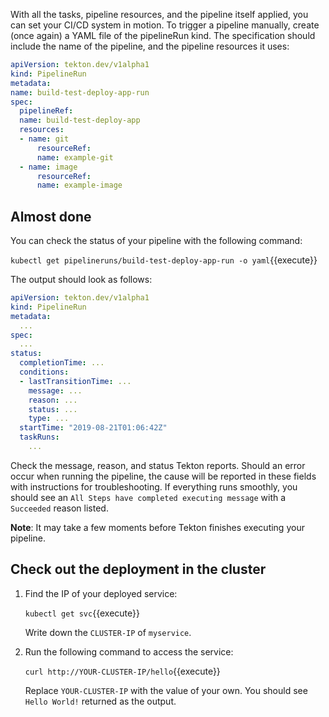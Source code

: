 With all the tasks, pipeline resources, and the pipeline itself applied,
you can set your CI/CD system in motion. To trigger a pipeline manually,
create (once again) a YAML file of the pipelineRun kind. The specification
should include the name of the pipeline, and the pipeline resources it uses:

```yaml
apiVersion: tekton.dev/v1alpha1
kind: PipelineRun
metadata:
name: build-test-deploy-app-run
spec:
  pipelineRef:
  name: build-test-deploy-app
  resources:
  - name: git
      resourceRef:
      name: example-git
  - name: image
      resourceRef:
      name: example-image
```

## Almost done

You can check the status of your pipeline with the following command:

`kubectl get pipelineruns/build-test-deploy-app-run -o yaml`{{execute}}

The output should look as follows:

```yaml
apiVersion: tekton.dev/v1alpha1
kind: PipelineRun
metadata:
  ...  
spec:
  ...
status:
  completionTime: ...
  conditions:
  - lastTransitionTime: ...
    message: ...
    reason: ...
    status: ...
    type: ...
  startTime: "2019-08-21T01:06:42Z"
  taskRuns:
    ...
```

Check the message, reason, and status Tekton reports. Should an error occur
when running the pipeline, the cause will be reported in these fields with
instructions for troubleshooting. If everything runs smoothly, you should see
an `All Steps have completed executing message` with a `Succeeded` reason
listed.

**Note**: It may take a few moments before Tekton finishes executing your
pipeline.

## Check out the deployment in the cluster

1. Find the IP of your deployed service:

    `kubectl get svc`{{execute}}

    Write down the `CLUSTER-IP` of `myservice`.

2. Run the following command to access the service:

    `curl http://YOUR-CLUSTER-IP/hello`{{execute}}
  
    Replace `YOUR-CLUSTER-IP` with the value of your own. You should see
    `Hello World!` returned as the output.
